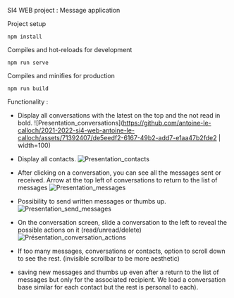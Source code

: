 SI4 WEB project : Message application

Project setup

	npm install

Compiles and hot-reloads for development

	npm run serve

Compiles and minifies for production

	npm run build


Functionality :
- Display all conversations with the latest on the top and the not read in bold.
![Presentation_conversations](https://github.com/antoine-le-calloch/2021-2022-si4-web-antoine-le-calloch/assets/71392407/de5eedf2-6167-49b2-add7-e1aa47b2fde2 | width=100)

- Display all contacts.
![Presentation_contacts](https://github.com/antoine-le-calloch/2021-2022-si4-web-antoine-le-calloch/assets/71392407/73280532-dec5-400d-8ca7-6f9f8dc90042)

- After clicking on a conversation, you can see all the messages sent or received. Arrow at the top left of conversations to return to the list of messages
![Presentation_messages](https://github.com/antoine-le-calloch/2021-2022-si4-web-antoine-le-calloch/assets/71392407/c47cf485-257b-4b37-96a2-57b23081bd37)

- Possibility to send written messages or thumbs up.
![Presentation_send_messages](https://github.com/antoine-le-calloch/2021-2022-si4-web-antoine-le-calloch/assets/71392407/6d96ce2c-b2d8-4643-b215-1887fb81d76a)

- On the conversation screen, slide a conversation to the left to reveal the possible actions on it (read/unread/delete)
![Présentation_conversation_actions](https://github.com/antoine-le-calloch/2021-2022-si4-web-antoine-le-calloch/assets/71392407/be51de67-6bba-4555-b2a2-97e0f3fc3c91)
	
- If too many messages, conversations or contacts, option to scroll down to see the rest. (invisible scrollbar to be more aesthetic)

- saving new messages and thumbs up even after a return to the list of messages but only for the associated recipient. We load a conversation base similar for each contact but the rest is personal to each).
  
